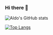 ### Hi there 👋
![Aldo's GitHub stats](https://github-readme-stats.vercel.app/api?username=Aldo-Gsu-4&count_private=true&show_icons=true&theme=darcula)

[![Top Langs](https://github-readme-stats.vercel.app/api/top-langs/?username=Aldo-Gsu-4&layout=compact)](https://github.com/anuraghazra/github-readme-stats&theme=darcula)

<!--
**Aldo-Gsu-4/Aldo-Gsu-4** is a ✨ _special_ ✨ repository because its `README.md` (this file) appears on your GitHub profile.
